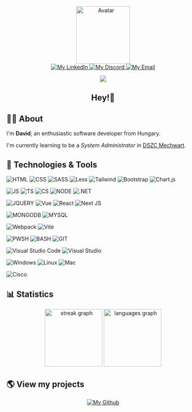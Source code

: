 <div align="center">
  <a href="https://github.com/cseri502/">
    <img src="https://i.imgur.com/NOSuChu.png" alt="Avatar" width="140" height="150"/>
  </a>
</div>

<div id="badges" align="center">
  <a href="https://linkedin.com/in/dávid-cseresznyés-623085287">
    <img src="https://img.shields.io/badge/LinkedIn-blue?style=for-the-badge&logo=linkedin&logoColor=white" alt="My LinkedIn"/>
  </a>
  <a href="https://discordapp.com/users/353618699661475841/">
    <img src="https://img.shields.io/badge/Discord-7289DA?style=for-the-badge&logo=discord&logoColor=white" alt="My Discord"/>
  </a>
  <a href="mailto:cseresznyesdavid1@outlook.com">
    <img src="https://img.shields.io/badge/Email-red?style=for-the-badge&logo=gmail&logoColor=white" alt="My Email"/>
  </a>

  ![](https://komarev.com/ghpvc/?username=cseri502&style=for-the-badge)
  
</div>

<h2 align="center">Hey!👋</h2>

## 🧑‍💻 About

<p>I'm <b>David</b>; an enthusiastic software developer from Hungary.</p>
<p>I'm currently learning to be a <i>System Administrator</i> in <a href="https://www.dszcmechwart.hu/">DSZC Mechwart</a>.</p>

## 🚀 Technologies & Tools

![HTML](https://img.shields.io/badge/HTML5-E34F26?style=for-the-badge&logo=html5&logoColor=white)
![CSS](https://img.shields.io/badge/CSS3-1572B6?style=for-the-badge&logo=css3&logoColor=white)
![SASS](https://img.shields.io/badge/SASS-hotpink.svg?style=for-the-badge&logo=SASS&logoColor=white)
![Less](https://img.shields.io/badge/less-2B4C80?style=for-the-badge&logo=less&logoColor=white)
![Tailwind](https://img.shields.io/badge/Tailwind_CSS-38B2AC?style=for-the-badge&logo=tailwind-css&logoColor=white)
![Bootstrap](https://img.shields.io/badge/bootstrap-%238511FA.svg?style=for-the-badge&logo=bootstrap&logoColor=white)
![Chart.js](https://img.shields.io/badge/chart.js-F5788D.svg?style=for-the-badge&logo=chart.js&logoColor=white)

![JS](https://img.shields.io/badge/JavaScript-323330?style=for-the-badge&logo=javascript&logoColor=F7DF1E)
![TS](https://img.shields.io/badge/TypeScript-007ACC?style=for-the-badge&logo=typescript&logoColor=white)
![CS](https://img.shields.io/badge/C%23-239120?style=for-the-badge&logo=c-sharp&logoColor=white)
![NODE](https://img.shields.io/badge/Node.js-43853D?style=for-the-badge&logo=node.js&logoColor=white)
![.NET](https://img.shields.io/badge/.NET-5C2D91?style=for-the-badge&logo=.net&logoColor=white)

![JQUERY](https://img.shields.io/badge/jQuery-0769AD?style=for-the-badge&logo=jquery&logoColor=white)
![Vue](https://img.shields.io/badge/Vue.js-35495E?style=for-the-badge&logo=vue.js&logoColor=4FC08D)
![React](https://img.shields.io/badge/React-20232A?style=for-the-badge&logo=react&logoColor=61DAFB)
![Next JS](https://img.shields.io/badge/Next-black?style=for-the-badge&logo=next.js&logoColor=white)

![MONGODB](https://img.shields.io/badge/MongoDB-4EA94B?style=for-the-badge&logo=mongodb&logoColor=white)
![MYSQL](https://img.shields.io/badge/MySQL-005C84?style=for-the-badge&logo=mysql&logoColor=white)

![Webpack](https://img.shields.io/badge/webpack-%238DD6F9.svg?style=for-the-badge&logo=webpack&logoColor=black)
![Vite](https://img.shields.io/badge/vite-%23646CFF.svg?style=for-the-badge&logo=vite&logoColor=white)


![PWSH](https://img.shields.io/badge/powershell-5391FE?style=for-the-badge&logo=powershell&logoColor=white)
![BASH](https://img.shields.io/badge/GNU%20Bash-4EAA25?style=for-the-badge&logo=GNU%20Bash&logoColor=white)
![GIT](https://img.shields.io/badge/GIT-E44C30?style=for-the-badge&logo=git&logoColor=white)

![Visual Studio Code](https://img.shields.io/badge/Visual_Studio_Code-0078D4?style=for-the-badge&logo=visual%20studio%20code&logoColor=white)
![Visual Studio](https://img.shields.io/badge/Visual_Studio-5C2D91?style=for-the-badge&logo=visual%20studio&logoColor=white)

![Windows](https://img.shields.io/badge/Windows-0078D6?style=for-the-badge&logo=windows&logoColor=white)
![Linux](https://img.shields.io/badge/Linux-FCC624?style=for-the-badge&logo=linux&logoColor=black)
![Mac](https://img.shields.io/badge/mac%20os-000000?style=for-the-badge&logo=apple&logoColor=white)

![Cisco](https://img.shields.io/badge/cisco-%23049fd9.svg?style=for-the-badge&logo=cisco&logoColor=black)

## 📊 Statistics

<div align="center">
  <img src="https://streak-stats.demolab.com?user=cseri502&locale=en&mode=daily&theme=dracula&hide_border=false&border_radius=5" height="150" alt="streak graph"  />
  <img src="https://github-readme-stats.vercel.app/api/top-langs?username=cseri502&locale=en&hide_title=false&layout=compact&card_width=320&langs_count=5&theme=dracula&hide_border=false" height="150" alt="languages graph"  />
</div>

## 🌎 View my projects

<div align="center">
  <a href="https://github.com/cseri502?tab=repositories">
    <img src="https://img.shields.io/badge/GitHub-100000?style=for-the-badge&logo=github&logoColor=white" alt="My Github" >
  </a>
</div>
